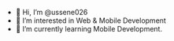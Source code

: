 - 👋 Hi, I’m @ussene026
- 👀 I’m interested in Web & Mobile Development
- 🌱 I’m currently learning Mobile Development.

<!--- - 💞️ I’m looking to collaborate on ...
- 📫 How to reach me ...


ussene026/ussene026 is a ✨ special ✨ repository because its `README.md` (this file) appears on your GitHub profile.
You can click the Preview link to take a look at your changes. 
--->
